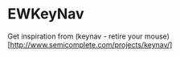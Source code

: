 EWKeyNav
========

Get inspiration from (keynav - retire your mouse)[http://www.semicomplete.com/projects/keynav/]
